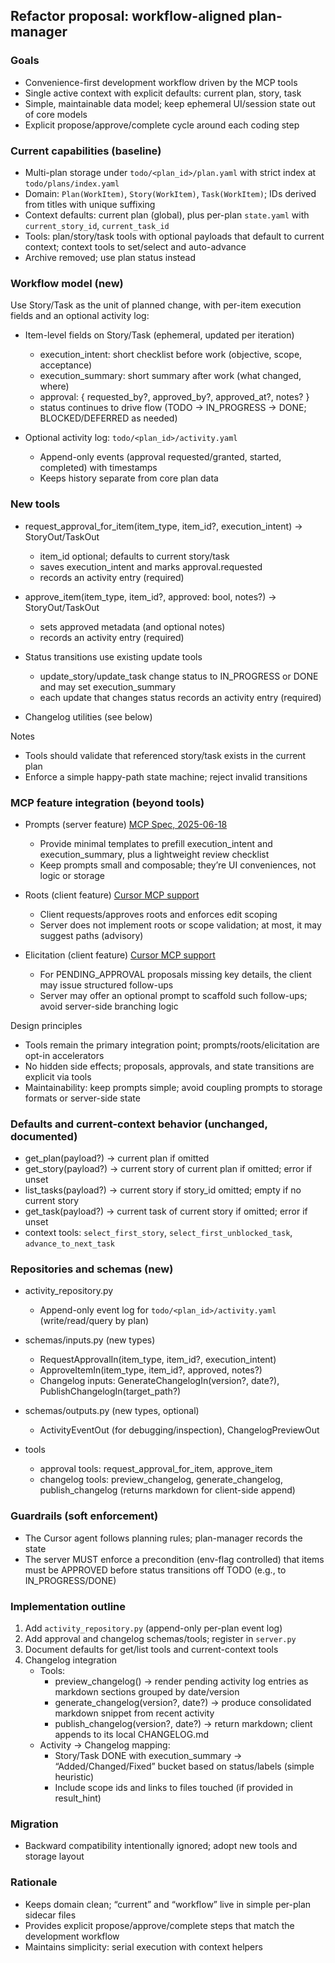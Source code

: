 ## Refactor proposal: workflow-aligned plan-manager

### Goals
- Convenience-first development workflow driven by the MCP tools
- Single active context with explicit defaults: current plan, story, task
- Simple, maintainable data model; keep ephemeral UI/session state out of core models
- Explicit propose/approve/complete cycle around each coding step

### Current capabilities (baseline)
- Multi-plan storage under `todo/<plan_id>/plan.yaml` with strict index at `todo/plans/index.yaml`
- Domain: `Plan(WorkItem)`, `Story(WorkItem)`, `Task(WorkItem)`; IDs derived from titles with unique suffixing
- Context defaults: current plan (global), plus per-plan `state.yaml` with `current_story_id`, `current_task_id`
- Tools: plan/story/task tools with optional payloads that default to current context; context tools to set/select and auto-advance
- Archive removed; use plan status instead

### Workflow model (new)
Use Story/Task as the unit of planned change, with per-item execution fields and an optional activity log:

- Item-level fields on Story/Task (ephemeral, updated per iteration)
  - execution_intent: short checklist before work (objective, scope, acceptance)
  - execution_summary: short summary after work (what changed, where)
  - approval: { requested_by?, approved_by?, approved_at?, notes? }
  - status continues to drive flow (TODO → IN_PROGRESS → DONE; BLOCKED/DEFERRED as needed)

- Optional activity log: `todo/<plan_id>/activity.yaml`
  - Append-only events (approval requested/granted, started, completed) with timestamps
  - Keeps history separate from core plan data

### New tools
- request_approval_for_item(item_type, item_id?, execution_intent) -> StoryOut/TaskOut
  - item_id optional; defaults to current story/task
  - saves execution_intent and marks approval.requested
  - records an activity entry (required)

- approve_item(item_type, item_id?, approved: bool, notes?) -> StoryOut/TaskOut
  - sets approved metadata (and optional notes)
  - records an activity entry (required)

- Status transitions use existing update tools
  - update_story/update_task change status to IN_PROGRESS or DONE and may set execution_summary
  - each update that changes status records an activity entry (required)

- Changelog utilities (see below)

Notes
- Tools should validate that referenced story/task exists in the current plan
- Enforce a simple happy-path state machine; reject invalid transitions

### MCP feature integration (beyond tools)
- Prompts (server feature) [MCP Spec, 2025-06-18](https://modelcontextprotocol.io/specification/2025-06-18)
  - Provide minimal templates to prefill execution_intent and execution_summary, plus a lightweight review checklist
  - Keep prompts small and composable; they’re UI conveniences, not logic or storage

- Roots (client feature) [Cursor MCP support](https://docs.cursor.com/en/context/mcp#protocol-support)
  - Client requests/approves roots and enforces edit scoping
  - Server does not implement roots or scope validation; at most, it may suggest paths (advisory)

- Elicitation (client feature) [Cursor MCP support](https://docs.cursor.com/en/context/mcp#protocol-support)
  - For PENDING_APPROVAL proposals missing key details, the client may issue structured follow-ups
  - Server may offer an optional prompt to scaffold such follow-ups; avoid server-side branching logic

Design principles
- Tools remain the primary integration point; prompts/roots/elicitation are opt-in accelerators
- No hidden side effects; proposals, approvals, and state transitions are explicit via tools
- Maintainability: keep prompts simple; avoid coupling prompts to storage formats or server-side state

### Defaults and current-context behavior (unchanged, documented)
- get_plan(payload?) → current plan if omitted
- get_story(payload?) → current story of current plan if omitted; error if unset
- list_tasks(payload?) → current story if story_id omitted; empty if no current story
- get_task(payload?) → current task of current story if omitted; error if unset
- context tools: `select_first_story`, `select_first_unblocked_task`, `advance_to_next_task`

### Repositories and schemas (new)
- activity_repository.py
  - Append-only event log for `todo/<plan_id>/activity.yaml` (write/read/query by plan)

- schemas/inputs.py (new types)
  - RequestApprovalIn(item_type, item_id?, execution_intent)
  - ApproveItemIn(item_type, item_id?, approved, notes?)
  - Changelog inputs: GenerateChangelogIn(version?, date?), PublishChangelogIn(target_path?)

- schemas/outputs.py (new types, optional)
  - ActivityEventOut (for debugging/inspection), ChangelogPreviewOut

- tools
  - approval tools: request_approval_for_item, approve_item
  - changelog tools: preview_changelog, generate_changelog, publish_changelog (returns markdown for client-side append)

### Guardrails (soft enforcement)
- The Cursor agent follows planning rules; plan-manager records the state
- The server MUST enforce a precondition (env-flag controlled) that items must be APPROVED before status transitions off TODO (e.g., to IN_PROGRESS/DONE)

### Implementation outline
1) Add `activity_repository.py` (append-only per-plan event log)
2) Add approval and changelog schemas/tools; register in `server.py`
3) Document defaults for get/list tools and current-context tools
4) Changelog integration
   - Tools:
     - preview_changelog() → render pending activity log entries as markdown sections grouped by date/version
     - generate_changelog(version?, date?) → produce consolidated markdown snippet from recent activity
     - publish_changelog(version?, date?) → return markdown; client appends to its local CHANGELOG.md
   - Activity → Changelog mapping:
     - Story/Task DONE with execution_summary → “Added/Changed/Fixed” bucket based on status/labels (simple heuristic)
     - Include scope ids and links to files touched (if provided in result_hint)

### Migration
- Backward compatibility intentionally ignored; adopt new tools and storage layout

### Rationale
- Keeps domain clean; “current” and “workflow” live in simple per-plan sidecar files
- Provides explicit propose/approve/complete steps that match the development workflow
- Maintains simplicity: serial execution with context helpers
